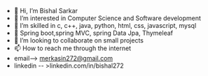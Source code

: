 - 👋 Hi, I’m Bishal Sarkar
- 👀 I’m interested in Computer Science and Software development
- 🌱 I’m skilled in c, c++, java, python, html, css, javascript, mysql
- 🌱 Spring boot,spring MVC, spring Data Jpa, Thymeleaf
- 💞️ I’m looking to collaborate on small projects
- 📫 How to reach me through the internet
- email--> merkasin272@gmail.com
- linkedin -- >linkedin.com/in/bishal272

